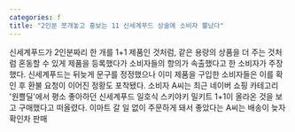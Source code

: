 ```yaml
---
categories: f
title: "2인분 쪼개놓고 홍보는 11 신세계푸드 상술에 소비자 뿔났다"
---
```

신세계푸드가 2인분짜리 한 개를 1+1 제품인 것처럼, 같은 용량의 상품을 더 주는 것처럼 혼동할 수 있게 제품을 등록했다가 소비자들의 항의가 속출했다고 한 소비자가 주장했다. 신세계푸드는 뒤늦게 문구를 정정했으나 이미 제품을 구입한 소비자들은 이를 확인 후 환불 요청이 이어진 정황도 포착됐다. 소비자 A씨는 최근 네이버 쇼핑 카테고리 &#39;원쁠딜&#39;에서 평소 좋아하던 신세계푸드 일호식 스키야키 밀키트 1+1이 올라온 것을 보고 구매했다고 떠올렸다. 이마트 갈 일 없이 주문하게 돼서 좋았다는 A씨는 배송이 늦자 확인차 판매